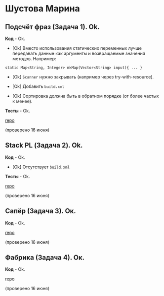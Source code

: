 # Шустова Марина

## Подсчёт фраз (Задача 1). Ok.

**Код** - Ok.

- [Ok] Вместо использования статических переменных лучше передавать данные
как аргументы и возвращаемые значения методов. Например:
```
static Map<String, Integer> mkMap(Vector<String> input){ ... }
```

- [Ok] `Scanner` нужно закрывать (например через try-with-resource).

- [Ok] Добавить `build.xml`

- [Ok] Сортировка должна быть в обратном порядке (от более частых к менее).

**Тесты** - Ok.

[repo](https://bitbucket.org/shustova_oop/java_phrases)

(проверено 16 июня)

## Stack PL (Задача 2). Ok.

**Код** - Ok.

- [Ok] Отсутствует `build.xml`

**Тесты** - Ok.

[repo](https://bitbucket.org/shustova_oop/calc)

(проверено 16 июня)

## Сапёр (Задача 3). Ок.

**Код** - Ok.

[repo](https://bitbucket.org/account/user/shustova_oop/projects/MIN)

(проверено 16 июня)

## Фабрика (Задача 4). Ок.

**Код** - Ok.

[repo](https://bitbucket.org/shustova_oop/factory)

(проверено 16 июня)
